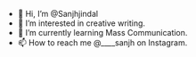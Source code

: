 - 👋 Hi, I’m @Sanjhjindal
- 👀 I’m interested in creative writing.
- 🌱 I’m currently learning Mass Communication.
- 📫 How to reach me @____sanjh on Instagram.

<!---
Sanjhjindal/Sanjhjindal is a ✨ special ✨ repository because its `README.md` (this file) appears on your GitHub profile.
You can click the Preview link to take a look at your changes.
--->
